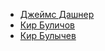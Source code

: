 * [Джеймс Дашнер](/books/child_sf/Джеймс%20Дашнер)
* [Кир Буличов](/books/child_sf/Кир%20Буличов)
* [Кир Булычев](/books/child_sf/Кир%20Булычев)